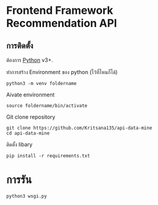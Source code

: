 # Frontend Framework Recommendation API

## การติดตั้ง

ต้องการ [Python](https://www.python.org/) v3+.

ทำการสร้าง Environment ของ  python (ไว้ที่ไหนก็ได้)
```
python3 -m venv foldername
```
Aivate  environment
```
source foldername/bin/activate
```

Git clone repository  
```
git clone https://github.com/Kritsana135/api-data-mine
cd api-data-mine
```
ติดตั้ง libary
```
pip install -r requirements.txt
```
# การรัน
```
python3 wsgi.py
```
